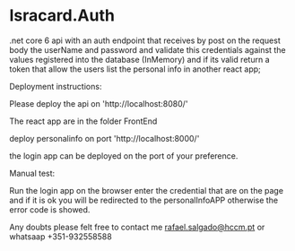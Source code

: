# Isracard.Auth

.net core 6 api with an auth endpoint that receives by post on the request body the userName and password and validate this credentials against the values registered into the database (InMemory) and if its valid return a token that allow the users list the personal info in another react app;

Deployment instructions:

Please deploy the api on 'http://localhost:8080/'


The react app are in the folder FrontEnd

deploy personalinfo on port 'http://localhost:8000/'

the login app can be deployed on the port of your preference.

Manual test:

Run the login app on the browser enter the credential that are on the page and if it is ok you will be redirected to the personalInfoAPP otherwise the error code is showed.

Any doubts please felt free to contact me rafael.salgado@hccm.pt or whatsaap +351-932558588

